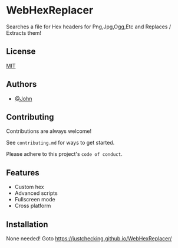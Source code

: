 
# WebHexReplacer
Searches a file for Hex headers for Png,Jpg,Ogg,Etc and Replaces / Extracts them!

## License

[MIT](https://choosealicense.com/licenses/mit/)


## Authors

- [@John](https://github.com/justchecking)



## Contributing

Contributions are always welcome!

See `contributing.md` for ways to get started.

Please adhere to this project's `code of conduct`.


## Features

- Custom hex
- Advanced scripts
- Fullscreen mode
- Cross platform


## Installation

None needed! Goto 
https://justchecking.github.io/WebHexReplacer/
